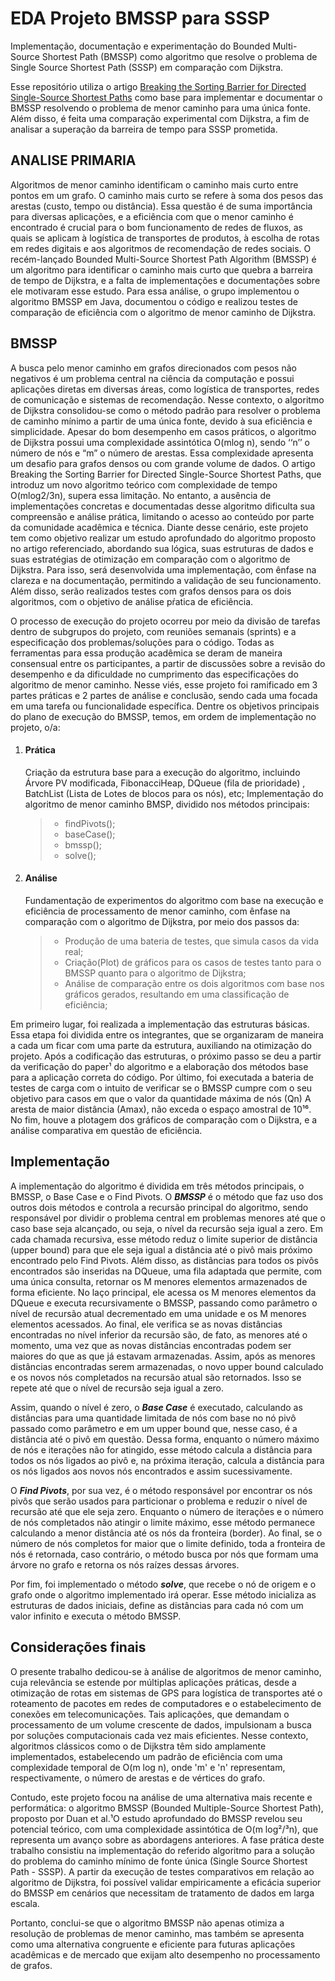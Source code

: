 # EDA Projeto BMSSP para SSSP
  Implementação, documentação e experimentação do Bounded Multi-Source Shortest Path (BMSSP) como algoritmo que resolve o problema de Single Source Shortest Path (SSSP) em comparação com Dijkstra.

  Esse repositório utiliza o artigo [Breaking the Sorting Barrier for Directed Single-Source Shortest Paths](https://arxiv.org/abs/2504.17033) como base para implementar e documentar o BMSSP resolvendo o problema de menor caminho para uma única fonte. Além disso, é feita uma comparação experimental com Dijkstra, a fim de analisar a superação da barreira de tempo para SSSP prometida.

## ANALISE PRIMARIA
  Algoritmos de menor caminho identificam o caminho mais curto entre pontos em um grafo. O caminho mais curto se refere à soma dos pesos das arestas (custo, tempo ou distância). Essa questão é de suma importância para diversas aplicações, e a eficiência com que o menor caminho é encontrado é crucial para o bom funcionamento de redes de fluxos,  as quais se aplicam à logística de transportes de produtos, à escolha de rotas em redes digitais e aos algoritmos de recomendação de redes sociais. O recém-lançado Bounded Multi-Source Shortest Path Algorithm (BMSSP) é um algoritmo para identificar o caminho mais curto que quebra a barreira de tempo de Dijkstra, e a falta de implementações e documentações sobre ele motivaram esse estudo. Para essa análise, o grupo implementou o algoritmo BMSSP em Java, documentou o código e realizou testes de comparação de eficiência com o algoritmo de menor caminho de Dijkstra. 

## BMSSP
  A busca pelo menor caminho em grafos direcionados com pesos não negativos é um problema central na ciência da computação e possui aplicações diretas em diversas áreas, como logística de transportes, redes de comunicação e sistemas de recomendação. Nesse contexto, o algoritmo de Dijkstra consolidou-se como o método padrão para resolver o problema de caminho mínimo a partir de uma única fonte, devido à sua eficiência e simplicidade. 
  Apesar do bom desempenho em casos práticos, o algoritmo de Dijkstra possui uma complexidade assintótica O(mlog n), sendo ‘‘n’’ o número de nós e “m” o número de arestas. Essa complexidade apresenta um desafio para grafos densos ou com grande volume de dados. O artigo Breaking the Sorting Barrier for Directed Single-Source Shortest Paths, que introduz um novo algoritmo teórico com complexidade de tempo O(mlog2/3n), supera essa limitação. No entanto, a ausência de implementações concretas e documentadas desse algoritmo dificulta sua compreensão e análise prática, limitando o acesso ao conteúdo por parte da comunidade acadêmica e técnica.
  Diante desse cenário, este projeto tem como objetivo realizar um estudo aprofundado do algoritmo proposto no artigo referenciado, abordando sua lógica, suas estruturas de dados e suas estratégias de otimização em comparação com o algoritmo de Dijkstra. Para isso, será desenvolvida uma implementação, com ênfase na clareza e na documentação, permitindo a validação de seu funcionamento. Além disso, serão realizados testes com grafos densos para os dois algoritmos, com o objetivo de análise pŕatica de eficiência.

  O processo de execução do projeto ocorreu por meio da divisão de tarefas dentro de subgrupos do projeto, com reuniões semanais (sprints) e a especificação dos problemas/soluções para o código. Todas as ferramentas para essa produção acadêmica se deram de maneira consensual entre os participantes, a partir de discussões sobre a revisão do desempenho e da dificuldade no cumprimento das especificações do algoritmo de menor caminho.
  Nesse viés, esse projeto foi ramificado em 3 partes práticas e 2 partes de análise e conclusão, sendo cada uma focada em uma tarefa ou funcionalidade específica. Dentre os  objetivos principais do plano de execução do BMSSP, temos, em ordem de implementação no projeto, o/a: 
  1. #### Prática
     Criação da estrutura base para a execução do algoritmo, incluindo Árvore PV modificada, FibonacciHeap, DQueue (fila de prioridade) , BatchList (Lista de Lotes de blocos para os nós), etc;
     Implementação do algoritmo de menor caminho BMSP, dividido nos métodos principais:	
        >- findPivots();
        >- baseCase();
        >- bmssp();
        >- solve();
  2. #### Análise
     Fundamentação de experimentos do algoritmo com base na execução e eficiência de processamento de menor caminho, com ênfase na comparação com o algoritmo de Dijkstra, por meio dos passos da:
        >- Produção de uma bateria de testes, que simula casos da vida real;
        >- Criação(Plot) de gráficos para os casos de testes tanto para o BMSSP quanto para o algoritmo de Dijkstra;
        >- Análise de comparação entre os dois algoritmos com base nos gráficos gerados, resultando em uma classificação de eficiência;

  Em primeiro lugar, foi realizada a implementação das estruturas básicas. Essa etapa foi dividida entre os integrantes, que se organizaram de maneira a cada um ficar com uma parte da estrutura, auxiliando na otimização do projeto. 
  Após a codificação das estruturas, o próximo passo se deu a partir da verificação do paper¹ do algoritmo e a elaboração dos métodos base para a aplicação correta do código.
  Por último, foi executada a bateria de testes de carga com o intuito de verificar se o BMSSP cumpre com o seu objetivo para casos em que o valor da quantidade máxima de nós (Qn)  A aresta de maior distância (Amax), não exceda o espaço amostral de 10¹⁶. 
  No fim, houve a plotagem dos gráficos de comparação  com o Dijkstra,  e a análise comparativa em questão de eficiência.

## Implementação

  A implementação do algoritmo é dividida em três métodos principais, o BMSSP, o Base Case e o Find Pivots. O _**BMSSP**_ é o método que faz uso dos outros dois métodos e controla a recursão principal do algoritmo, sendo responsável por dividir o problema central em problemas menores até que o caso base seja alcançado, ou seja, o nível da recursão seja igual a zero. Em cada chamada recursiva, esse método reduz o limite superior de distância (upper bound) para que ele seja igual a distância até o pivô mais próximo encontrado pelo Find Pivots. Além disso, as distâncias para todos os pivôs encontrados são inseridas na DQueue, uma fila adaptada que permite, com uma única consulta, retornar os M menores elementos armazenados de forma eficiente. No laço principal, ele acessa os M menores elementos da DQueue e executa recursivamente o BMSSP, passando como parâmetro o nível de recursão atual decrementado em uma unidade e os M menores elementos acessados. Ao final, ele verifica se as novas distâncias encontradas no nível inferior da recursão são, de fato, as menores até o momento, uma vez que as novas distâncias encontradas podem ser maiores do que as que já estavam armazenadas. Assim, após as menores distâncias encontradas serem armazenadas, o novo upper bound calculado e os novos nós completados na recursão atual são retornados. Isso se repete até que o nível de recursão seja igual a zero. 
  
  Assim, quando o nível é zero, o _**Base Case**_ é executado, calculando as distâncias para uma quantidade limitada de nós com base no nó pivô passado como parâmetro e em um upper bound que, nesse caso, é a distância até o pivô em questão. Dessa forma, enquanto o número máximo de nós e iterações não for atingido, esse método calcula a distância para todos os nós ligados ao pivô e, na próxima iteração, calcula a distância para os nós ligados aos novos nós encontrados e assim sucessivamente. 
  
  O _**Find Pivots**_, por sua vez, é o método responsável por encontrar os nós pivôs que serão usados para particionar o problema e reduzir o nível de recursão até que ele seja zero. Enquanto o número de iterações e o número de nós completados não atingir o limite máximo, esse método permanece calculando a menor distância até os nós da fronteira (border). Ao final, se o número de nós completos for maior que o limite definido, toda a fronteira de nós é retornada, caso contrário, o método busca por nós que formam uma árvore no grafo e retorna os nós raízes dessas árvores. 
  
  Por fim, foi implementado o método _**solve**_, que recebe o nó de origem e o grafo onde o algoritmo implementado irá operar. Esse método inicializa as estruturas de dados iniciais, define as distâncias para cada nó com um valor infinito e executa o método BMSSP. 

## Considerações finais
  O presente trabalho dedicou-se à análise de algoritmos de menor caminho, cuja relevância se estende por múltiplas aplicações práticas, desde a otimização de rotas em sistemas de GPS para logística de transportes até o roteamento de pacotes em redes de computadores e o estabelecimento de conexões em telecomunicações. Tais aplicações, que demandam o processamento de um volume crescente de dados, impulsionam a busca por soluções computacionais cada vez mais eficientes. Nesse contexto, algoritmos clássicos como o de Dijkstra têm sido amplamente implementados, estabelecendo um padrão de eficiência com uma complexidade temporal de O(m log n), onde 'm' e 'n' representam, respectivamente, o número de arestas e de vértices do grafo. 
  
  Contudo, este projeto focou na análise de uma alternativa mais recente e performática: o algoritmo BMSSP (Bounded Multiple-Source Shortest Path), proposto por Duan et al.¹O estudo aprofundado do BMSSP revelou seu potencial teórico, com uma complexidade assintótica de O(m log²/³n), que representa um avanço sobre as abordagens anteriores. A fase prática deste trabalho consistiu na implementação do referido algoritmo para a solução do problema do caminho mínimo de fonte única (Single Source Shortest Path - SSSP). A partir da execução de testes comparativos em relação ao algoritmo de Dijkstra, foi possível validar empiricamente a eficácia superior do BMSSP em cenários que necessitam de tratamento de dados em larga escala. 
  
  Portanto, conclui-se que o algoritmo BMSSP não apenas otimiza a resolução de problemas de menor caminho, mas também se apresenta como uma alternativa congruente e eficiente para futuras aplicações acadêmicas e de mercado que exijam alto desempenho no processamento de grafos.

